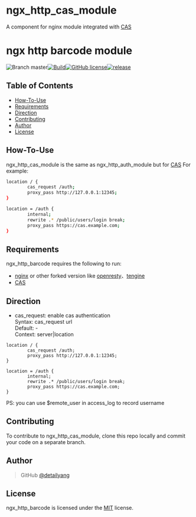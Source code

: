 [CAS]: https://github.com/cas-x/cas-server
# ngx_http_cas_module
A component for nginx module integrated with [CAS]


# ngx http barcode module
![Branch master](https://img.shields.io/badge/branch-master-brightgreen.svg?style=flat-square)[![Build](https://api.travis-ci.org/detailyang/cas-nginx_http_auth_module.svg)](https://travis-ci.org/detailyang/cas-nginx_http_auth_module)[![GitHub license](https://img.shields.io/badge/license-MIT-blue.svg)](https://raw.githubusercontent.com/detailyang/cas-nginx_http_auth_module/master/LICENSE)[![release](https://img.shields.io/github/release/detailyang/cas-nginx_http_auth_module.svg)](https://github.com/detailyang/cas-nginx_http_auth_module/releases)


Table of Contents
-----------------
* [How-To-Use](#how-to-use)
* [Requirements](#requirements)
* [Direction](#direction)
* [Contributing](#contributing)
* [Author](#author)
* [License](#license)


How-To-Use
----------------

ngx_http_cas_module is the same as ngx_http_auth_module but for [CAS]
For example:

```bash
location / {
        cas_request /auth;
        proxy_pass http://127.0.0.1:12345;
}

location = /auth {
        internal;
        rewrite .* /public/users/login break;
        proxy_pass https://cas.example.com;
}
```

Requirements
------------

ngx_http_barcode requires the following to run:

 * [nginx](http://nginx.org/) or other forked version like [openresty](http://openresty.org/)、[tengine](http://tengine.taobao.org/)
 * [CAS](https://github.com/detailyang/cas-server)

Direction
------------

* cas_request: enable cas authentication        
Syntax:     cas_request url       
Default:    -         
Context:    server|location         

```
location / {
        cas_request /auth;
        proxy_pass http://127.0.0.1:12345;
}

location = /auth {
        internal;
        rewrite .* /public/users/login break;
        proxy_pass https://cas.example.com;
}
```
PS: you can use $remote_user in access_log to record username

Contributing
------------

To contribute to ngx_http_cas_module, clone this repo locally and commit your code on a separate branch.


Author
------

> GitHub [@detailyang](https://github.com/detailyang)


License
-------
ngx_http_barcode is licensed under the [MIT] license.

[MIT]: https://github.com/detailyang/ybw/blob/master/licenses/MIT
